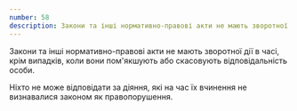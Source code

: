 ```yaml
---
number: 58
description: Закони та інші нормативно-правові акти не мають зворотної дії в часі, крім випадків, коли вони пом'якшують або скасовують відповідальність особи...
---
```


Закони та інші нормативно-правові акти не мають зворотної дії в часі, крім випадків, коли вони пом'якшують або
скасовують відповідальність особи.

Ніхто не може відповідати за діяння, які на час їх вчинення не визнавалися законом як правопорушення.
